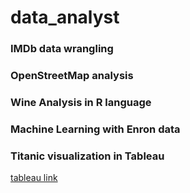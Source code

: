 # data_analyst

### IMDb data wrangling

### OpenStreetMap analysis

### Wine Analysis in R language

### Machine Learning with Enron data

### Titanic visualization in Tableau
[tableau link](https://public.tableau.com/profile/laura8303#!/vizhome/story_final_1/Story1?publish=yes)

